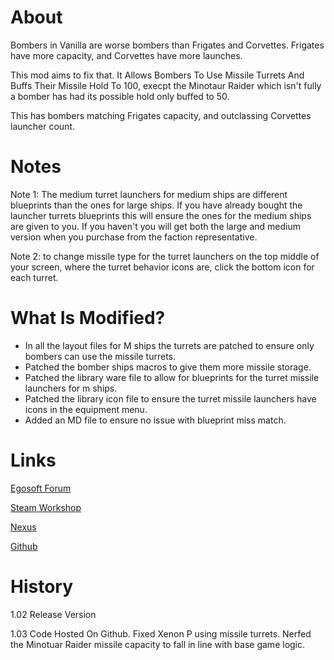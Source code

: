 # About

Bombers in Vanilla are worse bombers than Frigates and Corvettes. Frigates have more capacity, and Corvettes have more launches.

This mod aims to fix that. It Allows Bombers To Use Missile Turrets And Buffs Their Missile Hold To 100, execpt the Minotaur Raider which isn't fully a bomber has had its possible hold only buffed to 50.

This has bombers matching Frigates capacity, and outclassing Corvettes launcher count.

# Notes

Note 1: The medium turret launchers for medium ships are different blueprints than the ones for large ships. If you have already bought the launcher turrets blueprints this will ensure the ones for the medium ships are given to you. If you haven't you will get both the large and medium version when you purchase from the faction representative.

Note 2: to change missile type for the turret launchers on the top middle of your screen, where the turret behavior icons are, click the bottom icon for each turret.

# What Is Modified?

* In all the layout files for M ships the turrets are patched to ensure only bombers can use the missile turrets.
* Patched the bomber ships macros to give them more missile storage.
* Patched the library ware file to allow for blueprints for the turret missile launchers for m ships.
* Patched the library icon file to ensure the turret missile launchers have icons in the equipment menu.
* Added an MD file to ensure no issue with blueprint miss match.

# Links

[Egosoft Forum](https://forum.egosoft.com/viewtopic.php?f=181&t=419530&p=4892063#p4892063)

[Steam Workshop](https://steamcommunity.com/sharedfiles/filedetails/?id=1893821953)

[Nexus](https://www.nexusmods.com/x4foundations/mods/356/)

[Github](https://github.com/rovermicrover/x4-improved-bombers/)

# History

1.02 Release Version

1.03 Code Hosted On Github. Fixed Xenon P using missile turrets. Nerfed the Minotuar Raider missile capacity to fall in line with base game logic.